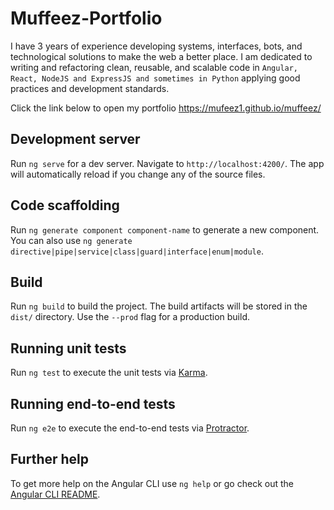 # Muffeez-Portfolio 
I have 3 years of experience developing systems, interfaces, bots, and technological solutions to make the web a better place. I am dedicated to writing and refactoring clean, reusable, and scalable code in `Angular, React, NodeJS and ExpressJS and sometimes in Python` applying good practices and development standards.

Click the link below to open my portfolio
<https://mufeez1.github.io/muffeez/> 

## Development server

Run `ng serve` for a dev server. Navigate to `http://localhost:4200/`. The app will automatically reload if you change any of the source files.

## Code scaffolding

Run `ng generate component component-name` to generate a new component. You can also use `ng generate directive|pipe|service|class|guard|interface|enum|module`.

## Build

Run `ng build` to build the project. The build artifacts will be stored in the `dist/` directory. Use the `--prod` flag for a production build.

## Running unit tests

Run `ng test` to execute the unit tests via [Karma](https://karma-runner.github.io).

## Running end-to-end tests

Run `ng e2e` to execute the end-to-end tests via [Protractor](http://www.protractortest.org/).

## Further help

To get more help on the Angular CLI use `ng help` or go check out the [Angular CLI README](https://github.com/angular/angular-cli/blob/master/README.md).
